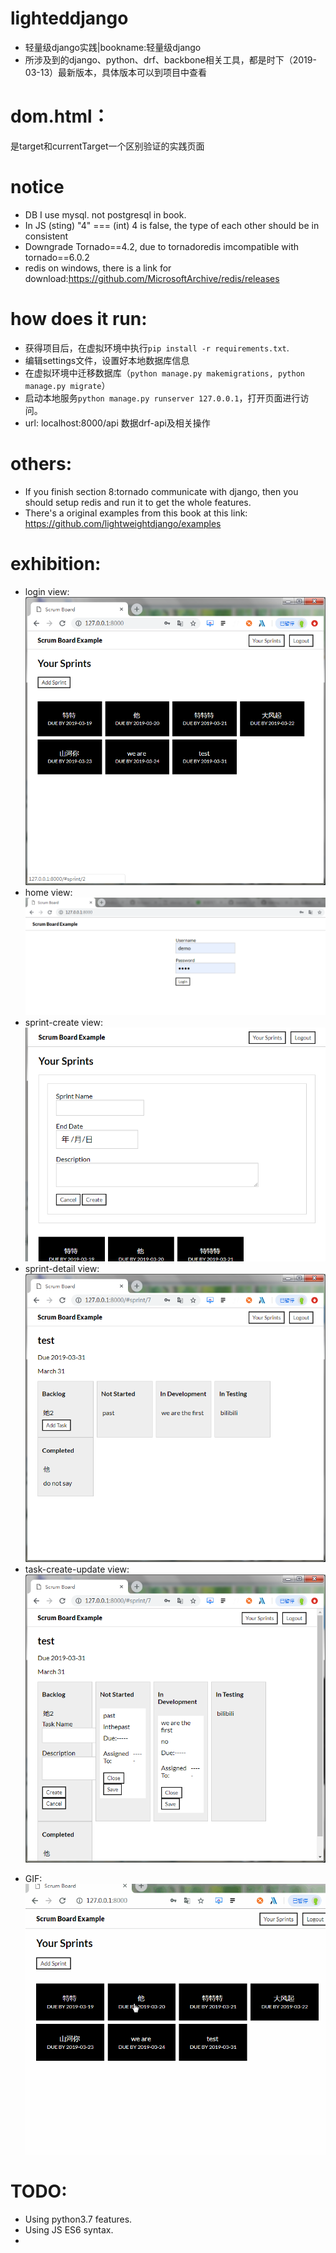 # lighteddjango
  - 轻量级django实践|bookname:轻量级django
  - 所涉及到的django、python、drf、backbone相关工具，都是时下（2019-03-13）最新版本，具体版本可以到项目中查看

# dom.html：
是target和currentTarget一个区别验证的实践页面

# notice
- DB I use mysql. not postgresql in book.
- In JS  (sting) "4" === (int) 4 is false, the type of each other should be in consistent
- Downgrade Tornado==4.2, due to tornadoredis imcompatible with tornado==6.0.2
- redis on windows, there is a link for download:https://github.com/MicrosoftArchive/redis/releases

# how does it run:
- 获得项目后，在虚拟环境中执行`pip install -r requirements.txt`.
- 编辑settings文件，设置好本地数据库信息
- 在虚拟环境中迁移数据库（`python manage.py makemigrations, python manage.py migrate`）
- 启动本地服务`python manage.py runserver 127.0.0.1`，打开页面进行访问。
- url: localhost:8000/api 数据drf-api及相关操作
# others:
- If you finish section 8:tornado communicate with django, then you should setup redis and run it to get the whole features.
- There's a original examples from this book at this link: https://github.com/lightweightdjango/examples

#  exhibition:
* login view:![loginpage](https://github.com/boyl/lighteddjango/blob/master/exhibition/images/homepage.png)
* home view: ![homepage](https://github.com/boyl/lighteddjango/blob/master/exhibition/images/loginpage.png)
* sprint-create view: ![sprintaddpage](https://github.com/boyl/lighteddjango/blob/master/exhibition/images/sprintcreatepage.png)
* sprint-detail view: ![sprintdetailpage](https://github.com/boyl/lighteddjango/blob/master/exhibition/images/sprintdetailpage.png)
* task-create-update view: ![taskcreateupdatepage](https://github.com/boyl/lighteddjango/blob/master/exhibition/images/taskaddupdatepage.png)

- GIF: ![display](https://github.com/boyl/lighteddjango/blob/master/exhibition/gif/display.gif)
# TODO:
- Using python3.7 features.
- Using JS ES6 syntax.
-
